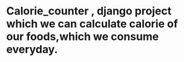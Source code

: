 # Calorie_counter , django project which we can calculate calorie of our foods,which we consume everyday.
